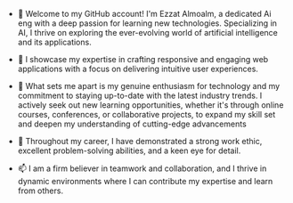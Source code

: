 - 👋 Welcome to my GitHub account! I'm Ezzat Almoalm, a dedicated Ai eng with a deep passion for learning new technologies. Specializing in AI, 
     I thrive on exploring the ever-evolving world of artificial intelligence and its applications.

- 👀 I showcase my expertise in crafting responsive and engaging web applications with a focus on delivering intuitive user experiences.
     
- 🌱 What sets me apart is my genuine enthusiasm for technology and my commitment to staying up-to-date with the latest industry trends. I actively seek out new learning opportunities,
      whether it's through online courses, conferences, or collaborative projects, to expand my skill set and deepen my understanding of cutting-edge advancements
- 💞️ Throughout my career, I have demonstrated a strong work ethic, excellent problem-solving abilities, and a keen eye for detail. 

- 📫  I am a firm believer in teamwork and collaboration, and I thrive in dynamic environments where I can contribute my expertise and learn from others.
     

<!---
Thank you for visiting my GitHub account
--->
